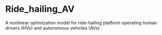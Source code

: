 # Ride_hailing_AV
A nonlinear optimization model for ride-hailing platform operating human drivers (HVs) and autonomous vehicles (AVs)
